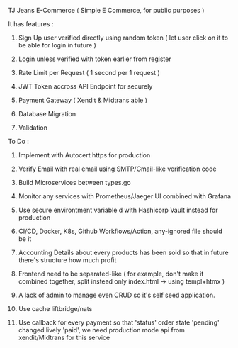 TJ Jeans E-Commerce ( Simple E Commerce, for public purposes )

It has features :

1. Sign Up user verified directly using random token ( let user click on it to be able for login in future )

2. Login unless verified with token earlier from register

3. Rate Limit per Request ( 1 second per 1 request )

4. JWT Token accross API Endpoint for securely

5. Payment Gateway ( Xendit & Midtrans able )

6. Database Migration

7. Validation


To Do :

1. Implement with Autocert https for production

2. Verify Email with real email using SMTP/Gmail-like verification code

3. Build Microservices between types.go

4. Monitor any services with Prometheus/Jaeger UI combined with Grafana

5. Use secure environtment variable d with Hashicorp Vault instead for production 

6. CI/CD, Docker, K8s, Github Workflows/Action, any-ignored file should be it

7. Accounting Details about every products has been sold so that in future there's structure how much profit

8. Frontend need to be separated-like ( for example, don't make it combined together, split instead only index.html -> using templ+htmx )

9. A lack of admin to manage even CRUD so it's self seed application.

10. Use cache liftbridge/nats

11. Use callback for every payment so that 'status' order state 'pending' changed lively 'paid', we need production mode api from xendit/Midtrans for this service



